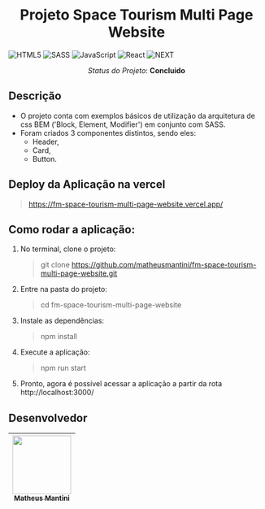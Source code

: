 <h1 align="center"> Projeto Space Tourism Multi Page Website </h1>

![HTML5](https://img.shields.io/badge/html5-%23E34F26.svg?style=for-the-badge&logo=html5&logoColor=white)
![SASS](https://img.shields.io/badge/Sass-CC6699?style=for-the-badge&logo=sass&logoColor=white)
![JavaScript](https://img.shields.io/badge/javascript-%23323330.svg?style=for-the-badge&logo=javascript&logoColor=%23F7DF1E)
![React](https://img.shields.io/badge/react-%2320232a.svg?style=for-the-badge&logo=react&logoColor=%2361DAFB)
![NEXT](https://img.shields.io/badge/next%20js-000000?style=for-the-badge&logo=nextdotjs&logoColor=white)

<p align="center"><i>Status do Projeto</i>: <b>Concluido</b></p> 
    
## Descrição

- O projeto conta com exemplos básicos de utilização da arquitetura de css BEM ('Block, Element, Modifier') em conjunto com SASS.
- Foram criados 3 componentes distintos, sendo eles:
  - Header,
  - Card,
  - Button.

## Deploy da Aplicação na vercel

> https://fm-space-tourism-multi-page-website.vercel.app/

## Como rodar a aplicação:

1. No terminal, clone o projeto:

   > git clone https://github.com/matheusmantini/fm-space-tourism-multi-page-website.git

2. Entre na pasta do projeto:

   > cd fm-space-tourism-multi-page-website

3. Instale as dependências:

   > npm install

4. Execute a aplicação:

   > npm run start

5. Pronto, agora é possível acessar a aplicação a partir da rota http://localhost:3000/

## Desenvolvedor

| [<img src="https://avatars.githubusercontent.com/u/71985890?v=4" width=115 > <br> <sub> Matheus Mantini </sub>](https://www.linkedin.com/in/matheusmantini/) |
| :----------------------------------------------------------------------------------------------------------------------------------------------------------: |
